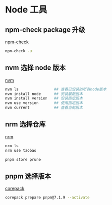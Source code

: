 # Node 工具

## npm-check package 升级
[npm-check](https://www.npmjs.com/package/npm-check)
```bash
npm-check -u
```

## nvm 选择 node 版本
[nvm](https://github.com/nvm-sh/nvm)
```bash
nvm ls                ## 查看已安装的所有node版本
nvm install node      ## 安装最新版本
nvm install version   ## 安装指定版本
nvm use version       ## 使用指定版本
nvm current           ## 查看当前版本
```

## nrm 选择仓库
[nrm](https://www.npmjs.com/package/nrm)
```bash
nrm ls
nrm use taobao
```

```bash
pnpm store prune
```

## pnpm 选择版本
[corepack](https://nodejs.org/api/corepack.html)
```bash
corepack prepare pnpm@7.1.9 --activate
```